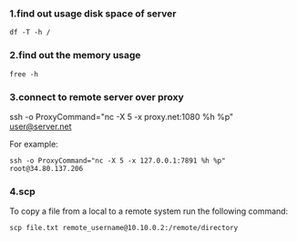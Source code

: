 ### 1.find out usage disk space of server  
```shell script
df -T -h /
```

### 2.find out the memory usage
```shell script
free -h
```

### 3.connect to remote server over proxy
ssh -o ProxyCommand="nc -X 5 -x proxy.net:1080 %h %p" user@server.net

For example:
```shell script
ssh -o ProxyCommand="nc -X 5 -x 127.0.0.1:7891 %h %p" root@34.80.137.206
```

### 4.scp
To copy a file from a local to a remote system run the following command:
```shell script
scp file.txt remote_username@10.10.0.2:/remote/directory
```

